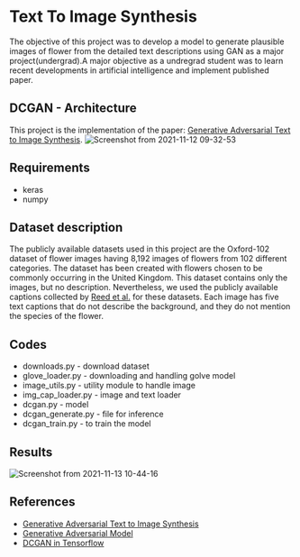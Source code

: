 # Text To Image Synthesis

The objective of this project was to develop a model to generate plausible images of flower from the detailed text descriptions using GAN as a major project(undergrad).A major objective as a undregrad student was to learn recent developments in artificial intelligence and implement published paper. 


## DCGAN - Architecture

This project is the implementation of the paper: [Generative Adversarial Text to Image Synthesis](https://arxiv.org/abs/1605.05396).
![Screenshot from 2021-11-12 09-32-53](https://user-images.githubusercontent.com/21074651/141406182-18df5ae6-9924-4ac3-8381-6408dbd3373c.png)

## Requirements
- keras
- numpy

## Dataset description

The publicly available datasets used in this project are the Oxford-102 dataset of flower images having 8,192 images of flowers from 102 different categories. The dataset has been created with flowers chosen to be commonly occurring in the United Kingdom. This dataset contains only the images, but no description. Nevertheless, we used the publicly available captions collected by [Reed et al.](https://arxiv.org/abs/1605.05396) for these datasets.  Each image has five text captions that do not describe the background, and they do not mention the species of the flower.

## Codes
- downloads.py - download dataset
- glove_loader.py - downloading and handling golve model
- image_utils.py - utility module to handle image
- img_cap_loader.py - image and text loader
- dcgan.py - model
- dcgan_generate.py - file for inference
- dcgan_train.py - to train the model

## Results

![Screenshot from 2021-11-13 10-44-16](https://user-images.githubusercontent.com/21074651/141606279-1a7a91a3-0bce-40fe-b90c-5d695416f526.png)

## References
- [Generative Adversarial Text to Image Synthesis](https://arxiv.org/abs/1605.05396)
- [Generative Adversarial Model](https://arxiv.org/abs/1406.2661)
- [DCGAN in Tensorflow](https://github.com/tensorlayer/dcgan)
